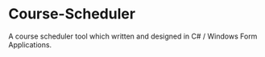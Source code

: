 # Course-Scheduler
A course scheduler tool which written and designed in C# / Windows Form Applications.
